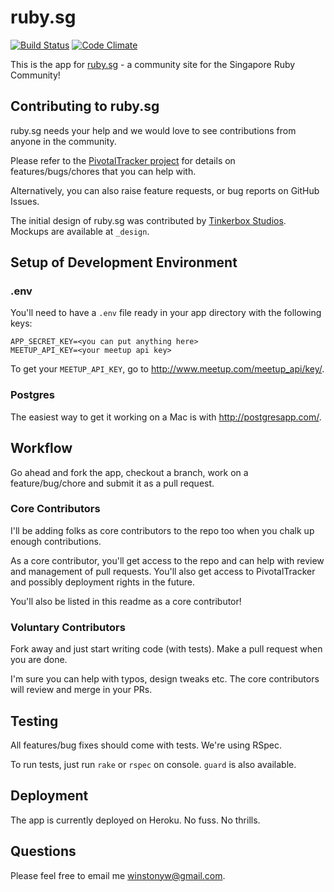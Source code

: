 # ruby.sg

[![Build Status](https://travis-ci.org/rubysg/rubysg.png?branch=master)](https://travis-ci.org/rubysg/rubysg) [![Code Climate](https://codeclimate.com/github/rubysg/rubysg.png)](https://codeclimate.com/github/rubysg/rubysg)

This is the app for [ruby.sg](http://ruby.sg) - a community site for the Singapore Ruby Community!

## Contributing to ruby.sg

ruby.sg needs your help and we would love to see contributions from anyone in the community.

Please refer to the [PivotalTracker project](https://www.pivotaltracker.com/s/projects/948924) for details on features/bugs/chores that you can help with.

Alternatively, you can also raise feature requests, or bug reports on GitHub Issues.

The initial design of ruby.sg was contributed by [Tinkerbox Studios](http://www.tinkerbox.com.sg/). Mockups are available at `_design`.

## Setup of Development Environment

### .env

You'll need to have a `.env` file ready in your app directory with the following keys:

    APP_SECRET_KEY=<you can put anything here>
    MEETUP_API_KEY=<your meetup api key>

To get your `MEETUP_API_KEY`, go to http://www.meetup.com/meetup_api/key/.

### Postgres

  The easiest way to get it working on a Mac is with http://postgresapp.com/.

## Workflow

Go ahead and fork the app, checkout a branch, work on a feature/bug/chore and submit it as a pull request.

### Core Contributors

I'll be adding folks as core contributors to the repo too when you chalk up enough contributions.

As a core contributor, you'll get access to the repo and can help with review and management of pull requests.
You'll also get access to PivotalTracker and possibly deployment rights in the future.

You'll also be listed in this readme as a core contributor!

### Voluntary Contributors

Fork away and just start writing code (with tests). Make a pull request when you are done.

I'm sure you can help with typos, design tweaks etc. The core contributors will review and merge in your PRs.

## Testing

All features/bug fixes should come with tests. We're using RSpec.

To run tests, just run `rake` or `rspec` on console. `guard` is also available.

## Deployment

The app is currently deployed on Heroku. No fuss. No thrills.

## Questions

Please feel free to email me winstonyw@gmail.com.
